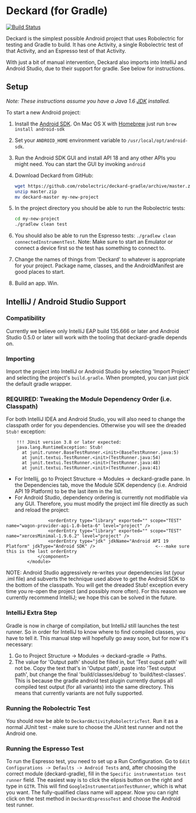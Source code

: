 # Deckard (for Gradle)
[![Build Status](https://secure.travis-ci.org/robolectric/deckard-gradle.png?branch=master)](http://travis-ci.org/robolectric/deckard-gradle)

Deckard is the simplest possible Android project that uses Robolectric for testing and Gradle to build. It has one Activity, a single Robolectric test of that Activity, and an Espresso test of that Activity.

With just a bit of manual intervention, Deckard also imports into IntelliJ and Android Studio, due to their support for gradle. See below for instructions.

## Setup

*Note: These instructions assume you have a Java 1.6 [JDK](http://www.oracle.com/technetwork/java/javase/downloads/index.html) installed.*

To start a new Android project:

1. Install the [Android SDK](http://developer.android.com/sdk/index.html). On Mac OS X with [Homebrew](http://brew.sh/) just run `brew install android-sdk`

2. Set your `ANDROID_HOME` environment variable to `/usr/local/opt/android-sdk`.

3. Run the Android SDK GUI and install API 18 and any other APIs you might need. You can start the GUI by invoking `android`

4. Download Deckard from GitHub:
    ```bash
    wget https://github.com/robolectric/deckard-gradle/archive/master.zip
    unzip master.zip
    mv deckard-master my-new-project
    ```

5. In the project directory you should be able to run the Robolectric tests:
    ```bash
    cd my-new-project
    ./gradlew clean test
    ```
6. You should also be able to run the Espresso tests: `./gradlew clean connectedInstrumentTest`. Note: Make sure to start an Emulator or connect a device first so the test has something to connect to.
7. Change the names of things from 'Deckard' to whatever is appropriate for your project. Package name, classes, and the AndroidManifest are good places to start.

8. Build an app. Win.

## IntelliJ / Android Studio Support

### Compatibility
Currently we believe only IntelliJ EAP build 135.666 or later and Android Studio 0.5.0 or later will work with the tooling that deckard-gradle depends on.

### Importing
Import the project into IntelliJ or Android Studio by selecting 'Import Project' and selecting the project's `build.gradle`. When prompted, you can just pick the default gradle wrapper.

### REQUIRED: Tweaking the Module Dependency Order (i.e. Classpath)
For both IntelliJ IDEA and Android Studio, you will also need to change the classpath order for you dependencies. Otherwise you will see the dreaded `Stub!` exception:
```
    !!! JUnit version 3.8 or later expected:
    java.lang.RuntimeException: Stub!
      at junit.runner.BaseTestRunner.<init>(BaseTestRunner.java:5)
      at junit.textui.TestRunner.<init>(TestRunner.java:54)
      at junit.textui.TestRunner.<init>(TestRunner.java:48)
      at junit.textui.TestRunner.<init>(TestRunner.java:41)
```
* For Intellij, go to Project Structure -> Modules -> deckard-gradle pane. In the Dependencies tab, move the Module SDK dependency (i.e. Android API 19 Platform) to be the last item in the list.
* For Android Studio, dependency ordering is currently not modifiable via any GUI. Therefore, you must modify the project iml file directly as such and reload the project:
    
```
    	    	<orderEntry type="library" exported="" scope="TEST" name="wagon-provider-api-1.0-beta-6" level="project" />
    	    	<orderEntry type="library" exported="" scope="TEST" name="xercesMinimal-1.9.6.2" level="project" />
    	    	<orderEntry type="jdk" jdkName="Android API 19 Platform" jdkType="Android SDK" />			    		<---make sure this is the last orderEntry
    		</component>
    	</module>
```
    
NOTE: Android Studio aggressively re-writes your dependencies list (your .iml file) and subverts the technique used above to get the Android SDK to the bottom of the classpath. You will get the dreaded Stub! exception every time you re-open the project (and possibly more often).  For this reason we currently recommend IntelliJ; we hope this can be solved in the future.

### IntelliJ Extra Step
Gradle is now in charge of compilation, but IntelliJ still launches the test runner. So in order for IntelliJ to know where to find compiled classes, you have to tell it. This manual step will hopefully go away soon, but for now it's necessary:

1. Go to Project Structure -> Modules -> deckard-gradle -> Paths.
2. The value for 'Output path' should be filled in, but 'Test ouput path' will not be. Copy the text that's in 'Output path', paste into 'Test output path', but change the final 'build/classes/debug' to 'build/test-classes'. This is because the gradle android test plugin currently dumps all compiled test output (for all variants) into the same directory. This means that currently variants are not fully supported.

### Running the Robolectric Test
You should now be able to `DeckardActivityRobolectricTest`. Run it as a normal JUnit test - make sure to choose the JUnit test runner and not the Android one.
 
### Running the Espresso Test
To run the Espresso test, you need to set up a Run Configuration. Go to `Edit Configurations -> Defaults -> Android Tests` and, after choosing  the correct module (deckard-gradle), fill in the `Specific instrumentation test runner` field. The easiest way is to click the elipsis button on the right and type in `GITR`. This will find `GoogleInstrumentationTestRunner`, which is what you want. The fully-qualified class name will appear. Now you can right click on the test method in `DeckardEspressoTest` and choose the Android test runner.
